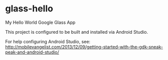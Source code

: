 glass-hello
===========

My Hello World Google Glass App

This project is configured to be built and installed via Android Studio. 

For help configuring Android Studio, see: http://mobilevangelist.com/2013/12/09/getting-started-with-the-gdk-sneak-peak-and-android-studio/
